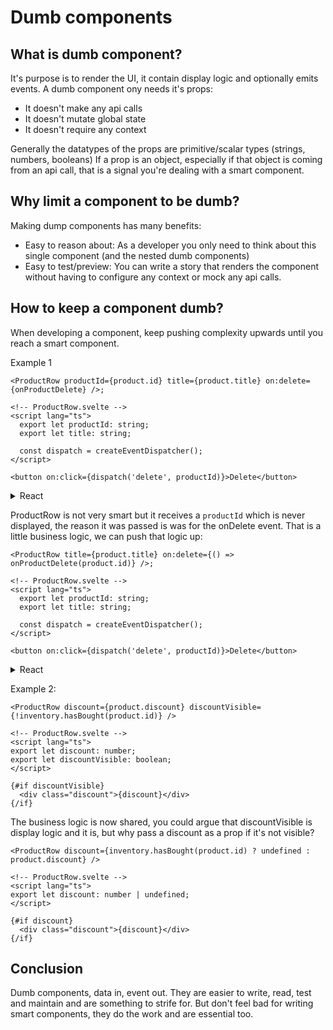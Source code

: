 # Dumb components

## What is dumb component?

It's purpose is to render the UI, it contain display logic and optionally emits events.
A dumb component ony needs it's props:

- It doesn't make any api calls
- It doesn't mutate global state
- It doesn't require any context

Generally the datatypes of the props are primitive/scalar types (strings, numbers, booleans)
If a prop is an object, especially if that object is coming from an api call, that is a signal you're dealing with a smart component.

## Why limit a component to be dumb?

Making dump components has many benefits:

- Easy to reason about: As a developer you only need to think about this single component (and the nested dumb components)
- Easy to test/preview: You can write a story that renders the component without having to configure any context or mock any api calls.

## How to keep a component dumb?

When developing a component, keep pushing complexity upwards until you reach a smart component.

Example 1

```svelte
<ProductRow productId={product.id} title={product.title} on:delete={onProductDelete} />;

<!-- ProductRow.svelte -->
<script lang="ts">
  export let productId: string;
  export let title: string;

  const dispatch = createEventDispatcher();
</script>

<button on:click={dispatch('delete', productId)}>Delete</button>
```

<details>
  <summary>React</summary>

```tsx
<ProductRow
  productId={product.id}
  title={product.title}
  onDelete={onProductDelete}
/>;

type Props = {
  productId: string;
  title: string;
  onDelete: (id: string) => void;
};
const ProductRow = ({ productId, title, onDelete }: Props) => (
  <button onClick={() => onDelete(productId)}>Delete</button>
);
```

</details>

ProductRow is not very smart but it receives a `productId` which is never displayed, the reason it was passed is was for the onDelete event.
That is a little business logic, we can push that logic up:

```svelte
<ProductRow title={product.title} on:delete={() => onProductDelete(product.id)} />;

<!-- ProductRow.svelte -->
<script lang="ts">
  export let productId: string;
  export let title: string;

  const dispatch = createEventDispatcher();
</script>

<button on:click={dispatch('delete', productId)}>Delete</button>
```

<details>
  <summary>React</summary>

```tsx
<ProductRow
  title={product.title}
  onDelete={() => onProductDelete(product.id)}
/>;

type Props = {
  title: string;
  onDelete: () => void;
};
const ProductRow = ({ title, onDelete }: Props) => (
  <button onClick={onDelete}>Delete</button>
);
```

</details>

Example 2:

```svelte
<ProductRow discount={product.discount} discountVisible={!inventory.hasBought(product.id)} />

<!-- ProductRow.svelte -->
<script lang="ts">
export let discount: number;
export let discountVisible: boolean;
</script>

{#if discountVisible}
  <div class="discount">{discount}</div>
{/if}
```

The business logic is now shared, you could argue that discountVisible is display logic and it is, but why pass a discount as a prop if it's not visible?

```svelte
<ProductRow discount={inventory.hasBought(product.id) ? undefined : product.discount} />

<!-- ProductRow.svelte -->
<script lang="ts">
export let discount: number | undefined;
</script>

{#if discount}
  <div class="discount">{discount}</div>
{/if}
```

## Conclusion

Dumb components, data in, event out. They are easier to write, read, test and maintain and are something to strife for. But don't feel bad for writing smart components, they do the work and are essential too.
